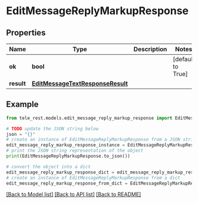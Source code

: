 # EditMessageReplyMarkupResponse


## Properties

Name | Type | Description | Notes
------------ | ------------- | ------------- | -------------
**ok** | **bool** |  | [default to True]
**result** | [**EditMessageTextResponseResult**](EditMessageTextResponseResult.md) |  | 

## Example

```python
from tele_rest.models.edit_message_reply_markup_response import EditMessageReplyMarkupResponse

# TODO update the JSON string below
json = "{}"
# create an instance of EditMessageReplyMarkupResponse from a JSON string
edit_message_reply_markup_response_instance = EditMessageReplyMarkupResponse.from_json(json)
# print the JSON string representation of the object
print(EditMessageReplyMarkupResponse.to_json())

# convert the object into a dict
edit_message_reply_markup_response_dict = edit_message_reply_markup_response_instance.to_dict()
# create an instance of EditMessageReplyMarkupResponse from a dict
edit_message_reply_markup_response_from_dict = EditMessageReplyMarkupResponse.from_dict(edit_message_reply_markup_response_dict)
```
[[Back to Model list]](../README.md#documentation-for-models) [[Back to API list]](../README.md#documentation-for-api-endpoints) [[Back to README]](../README.md)


